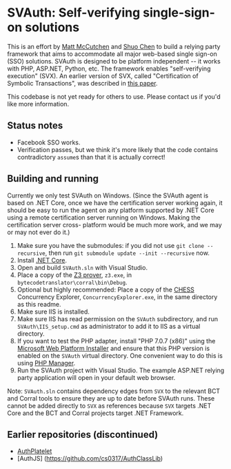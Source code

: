 # SVAuth: Self-verifying single-sign-on solutions

This is an effort by
[Matt McCutchen](mailto:%22Matt%20McCutchen%22%20%3Ct-mattmc@microsoft.com%3E)
and [Shuo Chen](http://research.microsoft.com/en-us/people/shuochen/) to build a
relying party framework that aims to accommodate all major web-based single
sign-on (SSO) solutions. SVAuth is designed to be platform independent -- it
works with PHP, ASP.NET, Python, etc. The framework enables "self-verifying
execution" (SVX). An earlier version of SVX, called "Certification of Symbolic
Transactions", was described in
[this paper](http://research.microsoft.com/apps/pubs/default.aspx?id=241150).   

This codebase is not yet ready for others to use. Please contact us if you'd
like more information.

## Status notes

* Facebook SSO works.
* Verification passes, but we think it's more likely that the code contains
  contradictory `assume`s than that it is actually correct!

## Building and running

Currently we only test SVAuth on Windows. (Since the SVAuth agent is based on
.NET Core, once we have the certification server working again, it should be
easy to run the agent on any platform supported by .NET Core using a remote
certification server running on Windows. Making the certification server cross-
platform would be much more work, and we may or may not ever do it.)

1. Make sure you have the submodules: if you did not use
   `git clone --recursive`, then run `git submodule update --init --recursive`
   now.
2. Install [.NET Core](https://www.microsoft.com/net/core).
3. Open and build `SVAuth.sln` with Visual Studio.
4. Place a copy of the [Z3 prover](https://github.com/Z3Prover/z3/), `z3.exe`,
   in `bytecodetranslator\corral\bin\Debug`.
5. Optional but highly recommended: Place a copy of the
   [CHESS](https://chesstool.codeplex.com/) Concurrency Explorer,
   `ConcurrencyExplorer.exe`, in the same directory as this readme.
6. Make sure IIS is installed.
7. Make sure IIS has read permission on the `SVAuth` subdirectory, and run
   `SVAuth\IIS_setup.cmd` as administrator to add it to IIS as a virtual
   directory.
8. If you want to test the PHP adapter, install "PHP 7.0.7 (x86)" using the
   [Microsoft Web Platform Installer](https://www.microsoft.com/web/downloads/platform.aspx)
   and ensure that this PHP version is enabled on the `SVAuth` virtual
   directory. One convenient way to do this is using
   [PHP Manager](https://phpmanager.codeplex.com/).
9. Run the SVAuth project with Visual Studio. The example ASP.NET relying party
   application will open in your default web browser.

Note: `SVAuth.sln` contains dependency edges from `SVX` to the relevant BCT and
Corral tools to ensure they are up to date before SVAuth runs. These cannot be
added directly to `SVX` as references because `SVX` targets .NET Core and the
BCT and Corral projects target .NET Framework.

## Earlier repositories (discontinued)

* [AuthPlatelet](https://github.com/AuthPlatelet/AuthPlatelet)
* [AuthJS] (https://github.com/cs0317/AuthClassLib)
